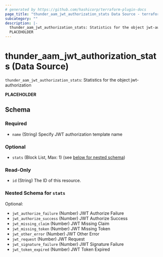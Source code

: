 ```yaml
---
# generated by https://github.com/hashicorp/terraform-plugin-docs
page_title: "thunder_aam_jwt_authorization_stats Data Source - terraform-provider-thunder"
subcategory: ""
description: |-
  thunder_aam_jwt_authorization_stats: Statistics for the object jwt-authorization
  PLACEHOLDER
---
```


# thunder_aam_jwt_authorization_stats (Data Source)

`thunder_aam_jwt_authorization_stats`: Statistics for the object jwt-authorization

__PLACEHOLDER__



<!-- schema generated by tfplugindocs -->
## Schema

### Required

- `name` (String) Specify JWT authorization template name

### Optional

- `stats` (Block List, Max: 1) (see [below for nested schema](#nestedblock--stats))

### Read-Only

- `id` (String) The ID of this resource.

<a id="nestedblock--stats"></a>
### Nested Schema for `stats`

Optional:

- `jwt_authorize_failure` (Number) JWT Authorize Failure
- `jwt_authorize_success` (Number) JWT Authorize Success
- `jwt_missing_claim` (Number) JWT Missing Claim
- `jwt_missing_token` (Number) JWT Missing Token
- `jwt_other_error` (Number) JWT Other Error
- `jwt_request` (Number) JWT Request
- `jwt_signature_failure` (Number) JWT Signature Failure
- `jwt_token_expired` (Number) JWT Token Expired


